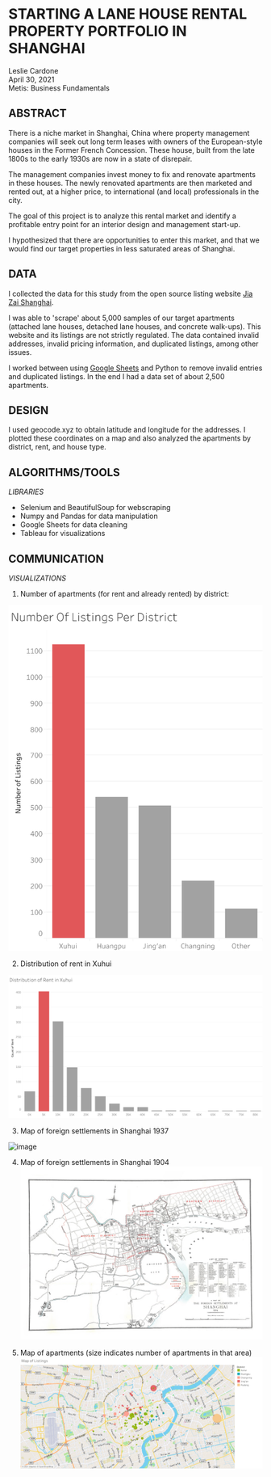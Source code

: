 # **STARTING A LANE HOUSE RENTAL PROPERTY PORTFOLIO IN SHANGHAI**
Leslie Cardone  
April 30, 2021  
Metis: Business Fundamentals



## ABSTRACT

There is a niche market in Shanghai, China where property management companies will seek out long term leases with owners of the European-style houses in the Former French Concession. These house, built from the late 1800s to the early 1930s are now in a state of disrepair. 

The management companies invest money to fix and renovate apartments in these houses. The newly renovated apartments are then marketed and rented out, at a higher price, to international (and local) professionals in the city. 

The goal of this project is to analyze this rental market and identify a profitable entry point for an interior design and management start-up. 

I hypothesized that there are opportunities to enter this market, and that we would find our target properties in less saturated areas of Shanghai.


## DATA

I collected the data for this study from the open source listing website [Jia Zai Shanghai](https://www.jiazaishanghai.com).

I was able to 'scrape' about 5,000 samples of our target apartments (attached lane houses, detached lane houses, and concrete walk-ups). This website and its listings are not strictly regulated. The data contained invalid addresses, invalid pricing information, and duplicated listings, among other issues.

I worked between using [Google Sheets](https://docs.google.com/spreadsheets/d/1Jpm2tPldOSDbgxkrSbyIXOZbSTx4Vu2PwcaLCxrOH_M/edit?usp=sharing) and Python to remove invalid entries and duplicated listings. In the end I had a data set of about 2,500 apartments.

## DESIGN

I used geocode.xyz to obtain latitude and longitude for the addresses. I plotted these coordinates on a map and also analyzed the apartments by district, rent, and house type.


## ALGORITHMS/TOOLS

*LIBRARIES*
- Selenium and BeautifulSoup for webscraping
- Numpy and Pandas for data manipulation
- Google Sheets for data cleaning
- Tableau for visualizations


## COMMUNICATION
*VISUALIZATIONS*
1. Number of apartments (for rent and already rented) by district:


![image](./final/presentation/images/graphs/listings_by_district_xuhui.png)


2. Distribution of rent in Xuhui


![image](./final/presentation/images/graphs/xuhui_distplot.png)


3. Map of foreign settlements in Shanghai 1937

![image](./final/presentation/images/graphs/foreign_settlements_1937.jpg)


4. Map of foreign settlements in Shanghai 1904
![image](./final/presentation/images/graphs/map_foreign_settlements_sh2.jpg)


5. Map of apartments (size indicates number of apartments in that area)
![image](./final/presentation/images/graphs/listings_district_map.png)
